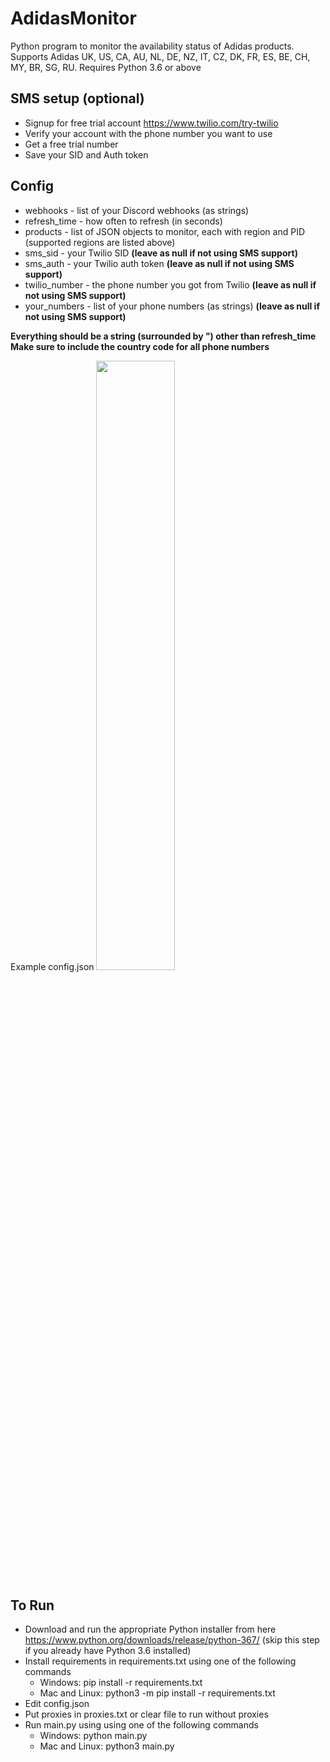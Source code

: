 # AdidasMonitor

Python program to monitor the availability status of Adidas products. 
Supports Adidas UK, US, CA, AU, NL, DE, NZ, IT, CZ, DK, FR, ES, BE, CH, MY, BR, SG, RU.
Requires Python 3.6 or above

## SMS setup (optional)
* Signup for free trial account https://www.twilio.com/try-twilio
* Verify your account with the phone number you want to use
* Get a free trial number
* Save your SID and Auth token


## Config
* webhooks - list of your Discord webhooks (as strings) 
* refresh_time - how often to refresh (in seconds)
* products - list of JSON objects to monitor, each with region and PID (supported regions are listed above)
* sms_sid - your Twilio SID **(leave as null if not using SMS support)**
* sms_auth - your Twilio auth token **(leave as null if not using SMS support)**
* twilio_number - the phone number you got from Twilio **(leave as null if not using SMS support)**
* your_numbers - list of your phone numbers (as strings) **(leave as null if not using SMS support)**

**Everything should be a string (surrounded by ") other than refresh_time**
**Make sure to include the country code for all phone numbers**

Example config.json
<img src="https://i.imgur.com/CxGdfor.png" width="50%" height="50%">
                                                             


## To Run
* Download and run the appropriate Python installer from here https://www.python.org/downloads/release/python-367/ (skip this step if you already have Python 3.6 installed)
* Install requirements in requirements.txt using one of the following commands
  - Windows: pip install -r requirements.txt
  - Mac and Linux: python3 -m pip install -r requirements.txt
* Edit config.json
* Put proxies in proxies.txt or clear file to run without proxies
* Run main.py using using one of the following commands
  - Windows: python main.py
  - Mac and Linux: python3 main.py
